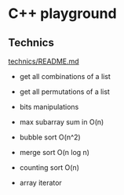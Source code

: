 # C++ playground

## Technics 

[technics/README.md](technics/README.md)

- get all combinations of a list
- get all permutations of a list
- bits manipulations
- max subarray sum in O(n)

- bubble sort O(n^2)
- merge sort O(n log n)
- counting sort O(n)
- array iterator

